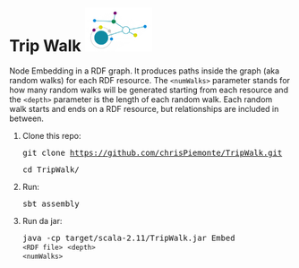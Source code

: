 # Trip Walk <img src="https://raw.githubusercontent.com/chrisPiemonte/TripWalk/master/src/main/resources/tw.png" width="120">

Node Embedding in a RDF graph. It produces paths inside the graph (aka random walks) for each RDF resource. The `<numWalks>` parameter stands for how many random walks will be generated starting from each resource and the `<depth>` parameter is the length of each random walk. Each random walk starts and ends on a RDF resource, but relationships are included in between.

1. Clone this repo:<pre>git clone https://github.com/chrisPiemonte/TripWalk.git </pre> <pre>cd TripWalk/</pre>

2. Run:<pre>sbt assembly</pre>

3. Run da jar:<pre>java -cp target/scala-2.11/TripWalk.jar Embed `<RDF file>` `<depth>` `<numWalks>` </pre>
